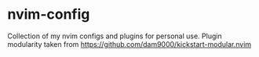 # nvim-config
Collection of my nvim configs and plugins for personal use. Plugin modularity taken from https://github.com/dam9000/kickstart-modular.nvim
